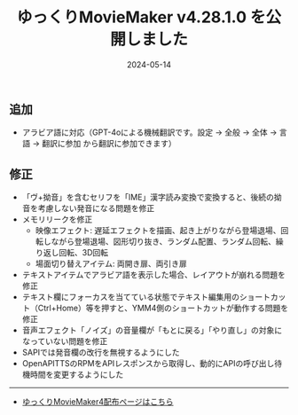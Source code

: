 ﻿---
title: ゆっくりMovieMaker v4.28.1.0 を公開しました
date: 2024-05-14
tags: [YMM4,お知らせ]
---
## 追加
- アラビア語に対応（GPT-4oによる機械翻訳です。設定 → 全般 → 全体 → 言語 → 翻訳に参加 から翻訳に参加できます）
## 修正
- 「ヴ+拗音」を含むセリフを「IME」漢字読み変換で変換すると、後続の拗音を考慮しない発音になる問題を修正
- メモリリークを修正
  - 映像エフェクト: 遅延エフェクトを描画、起き上がりながら登場退場、回転しながら登場退場、図形切り抜き、ランダム配置、ランダム回転、繰り返し回転、3D回転
  - 場面切り替えアイテム: 両開き扉、両引き扉
- テキストアイテムでアラビア語を表示した場合、レイアウトが崩れる問題を修正
- テキスト欄にフォーカスを当てている状態でテキスト編集用のショートカット（Ctrl+Home）等を押すと、YMM4側のショートカットが動作する問題を修正
- 音声エフェクト「ノイズ」の音量欄が「もとに戻る」「やり直し」の対象になっていない問題を修正
- SAPIでは発音欄の改行を無視するようにした
- OpenAPITTSのRPMをAPIレスポンスから取得し、動的にAPIの呼び出し待機時間を変更するようにした

---

- [ゆっくりMovieMaker4配布ページはこちら](../index.md)